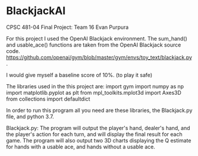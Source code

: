 # BlackjackAI
CPSC 481-04 Final Project: Team 16
Evan Purpura

For this project I used the OpenAI Blackjack environment.  The sum_hand() and usable_ace() functions are taken from the OpenAI Blackjack source code. https://github.com/openai/gym/blob/master/gym/envs/toy_text/blackjack.py.

I would give myself a baseline score of 10%. (to play it safe)

The libraries used in the this project are:
  import gym
  import numpy as np
  import matplotlib.pyplot as plt
  from mpl_toolkits.mplot3d import Axes3D
  from collections import defaultdict
  
In order to run this program all you need are these libraries, the Blackjack.py file, and python 3.7.  

Blackjack.py:
  The program will output the player's hand, dealer's hand, and the player's action for each turn, and will display the final   result for each game.  The program will also output two 3D charts displaying the Q estimate for hands with a usable ace, and   hands without a usable ace.
